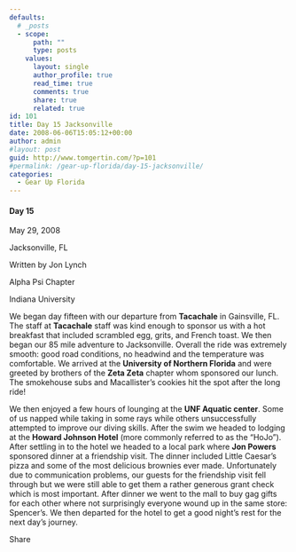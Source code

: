 ```yaml
---
defaults:
  # _posts
  - scope:
      path: ""
      type: posts
    values:
      layout: single
      author_profile: true
      read_time: true
      comments: true
      share: true
      related: true
id: 101
title: Day 15 Jacksonville
date: 2008-06-06T15:05:12+00:00
author: admin
#layout: post
guid: http://www.tomgertin.com/?p=101
#permalink: /gear-up-florida/day-15-jacksonville/
categories:
  - Gear Up Florida
---
```

#### Day 15
  
May 29, 2008
  
Jacksonville, FL
  
Written by Jon Lynch
  
Alpha Psi Chapter
  
Indiana University

We began day fifteen with our departure from **Tacachale** in Gainsville, FL. The staff at **Tacachale** staff was kind enough to sponsor us with a hot breakfast that included scrambled egg, grits, and French toast. We then began our 85 mile adventure to Jacksonville. Overall the ride was extremely smooth: good road conditions, no headwind and the temperature was comfortable. We arrived at the **University of Northern Florida** and were greeted by brothers of the **Zeta Zeta** chapter whom sponsored our lunch. The smokehouse subs and Macallister’s cookies hit the spot after the long ride!

We then enjoyed a few hours of lounging at the **UNF Aquatic center**. Some of us napped while taking in some rays while others unsuccessfully attempted to improve our diving skills. After the swim we headed to lodging at the **Howard Johnson Hotel** (more commonly referred to as the “HoJo”). After settling in to the hotel we headed to a local park where **Jon Powers** sponsored dinner at a friendship visit. The dinner included Little Caesar’s pizza and some of the most delicious brownies ever made. Unfortunately due to communication problems, our guests for the friendship visit fell through but we were still able to get them a rather generous grant check which is most important. After dinner we went to the mall to buy gag gifts for each other where not surprisingly everyone wound up in the same store: Spencer’s. We then departed for the hotel to get a good night’s rest for the next day’s journey.

<div class="addtoany_share_save_container addtoany_content_bottom">
  <div class="a2a_kit a2a_kit_size_32 addtoany_list a2a_target" id="wpa2a_33">
    <a class="a2a_dd addtoany_share_save" href="https://www.addtoany.com/share_save"><img src="http://www.tomgertin.com/blog/wp-content/plugins/add-to-any/share_save_171_16.png" width="171" height="16" alt="Share" /></a>
  </div>
</div>
